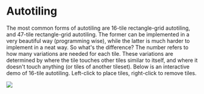 
# Autotiling

The most common forms of autotiling are 16-tile rectangle-grid autotiling, and 47-tile rectangle-grid autotiling. The former can be implemented in a very beautiful way (programming wise), while the latter is much harder to implement in a neat way. So what's the difference? The number refers to how many variations are needed for each tile. These variations are determined by where the tile touches other tiles similar to itself, and where it doesn't touch anything (or tiles of another tileset). Below is an interactive demo of 16-tile autotiling. Left-click to place tiles, right-click to remove tiles.

![](Autotiling.jsx)
